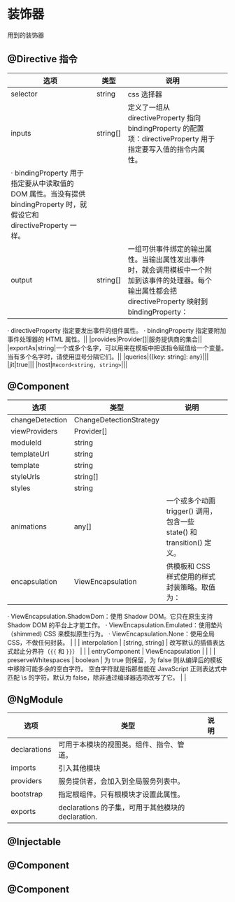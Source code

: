 # 装饰器

用到的装饰器

## @Directive 指令

| 选项                                                                                                                  | 类型     | 说明                                                                                                                                                    |     |
| --------------------------------------------------------------------------------------------------------------------- | -------- | ------------------------------------------------------------------------------------------------------------------------------------------------------- | --- |
| selector                                                                                                              | string   | css 选择器                                                                                                                                              |     |
| inputs                                                                                                                | string[] | 定义了一组从 directiveProperty 指向 bindingProperty 的配置项：directiveProperty 用于指定要写入值的指令内属性。                                          |
| · bindingProperty 用于指定要从中读取值的 DOM 属性。当没有提供 bindingProperty 时，就假设它和 directiveProperty 一样。 |          |
| output                                                                                                                | string[] | 一组可供事件绑定的输出属性。当输出属性发出事件时，就会调用模板中一个附加到该事件的处理器。每个输出属性都会把 directiveProperty 映射到 bindingProperty： |

· directiveProperty 指定要发出事件的组件属性。
· bindingProperty 指定要附加事件处理器的 HTML 属性。||
|provides|Provider[]|服务提供商的集合||
|exportAs|string|一个或多个名字，可以用来在模板中把该指令赋值给一个变量。当有多个名字时，请使用逗号分隔它们。||
|queries|{[key: string]: any}|||
|jit|true|||
|host|`Record<string, string>`|||

## @Component

| 选项            | 类型                    | 说明                                                                   |     |
| --------------- | ----------------------- | ---------------------------------------------------------------------- | --- |
| changeDetection | ChangeDetectionStrategy |                                                                        |     |
| viewProviders   | Provider[]              |                                                                        |     |
| moduleId        | string                  |                                                                        |     |
| templateUrl     | string                  |                                                                        |     |
| template        | string                  |                                                                        |     |
| styleUrls       | string[]                |                                                                        |     |
| styles          | string                  |                                                                        |     |
| animations      | any[]                   | 一个或多个动画 trigger() 调用，包含一些 state() 和 transition() 定义。 |     |
| encapsulation   | ViewEncapsulation       | 供模板和 CSS 样式使用的样式封装策略。取值为：                          |

· ViewEncapsulation.ShadowDom：使用 Shadow DOM。它只在原生支持 Shadow DOM 的平台上才能工作。
· ViewEncapsulation.Emulated：使用垫片（shimmed) CSS 来模拟原生行为。
· ViewEncapsulation.None：使用全局 CSS，不做任何封装。 | |
| interpolation | [string, string] | 改写默认的插值表达式起止分界符（`{{` 和 `}}`） | |
| entryComponent | ViewEncapsulation | | |
| preserveWhitespaces | boolean | 为 true 则保留，为 false 则从编译后的模板中移除可能多余的空白字符。 空白字符就是指那些能在 JavaScript 正则表达式中匹配 \s 的字符。默认为 false，除非通过编译器选项改写了它。 | |

## @NgModule

| 选项         | 类型                                               | 说明 |     |
| ------------ | -------------------------------------------------- | ---- | --- |
| declarations | 可用于本模块的视图类。组件、指令、管道。           |      |     |
| imports      | 引入其他模块                                       |      |     |
| providers    | 服务提供者，会加入到全局服务列表中。               |      |     |
| bootstrap    | 指定根组件。只有根模块才设置此属性。               |      |     |
| exports      | declarations 的子集，可用于其他模块的 declaration. |      |     |

## @Injectable

## @Component

## @Component
